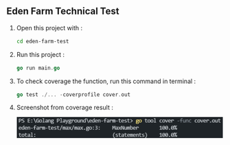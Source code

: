 ## Eden Farm Technical Test

1. Open this project with :
    ```sh
    cd eden-farm-test
    ```

2. Run this project :
    ```go
    go run main.go
    ```

3. To check coverage the function, run this command in terminal : 
    ```go
    go test ./... -coverprofile cover.out
    ```

4. Screenshot from coverage result :
    <br />
    
    <img src = "coverage-result.png">